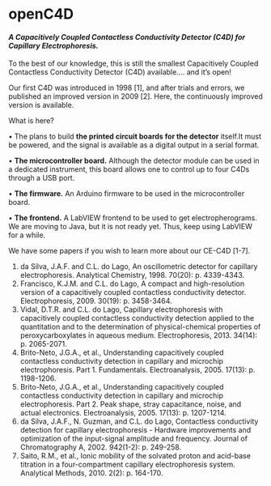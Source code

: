 # openC4D
#### _A Capacitively Coupled Contactless Conductivity Detector (C4D) for Capillary Electrophoresis._

To the best of our knowledge, this is still the smallest Capacitively Coupled Contactless Conductivity Detector (C4D) available…. and it’s open!

Our first C4D was introduced in 1998 [1], and after trials and errors, we published an improved version in 2009 [2]. Here, the continuously improved version is available.

What is here?

•	The plans to build __the printed circuit boards for the detector__ itself.It must be powered, and the signal is available as a digital output in a serial format.

•	__The microcontroller board.__ Although the detector module can be used in a dedicated instrument, this board allows one to control up to four C4Ds through a USB port.


•	__The firmware.__ An Arduino firmware to be used in the microcontroller board.

•	__The frontend.__ A LabVIEW frontend to be used to get electropherograms. We are moving to Java, but it is not ready yet. Thus, keep using LabVIEW for a while.


We have some papers if you wish to learn more about our CE-C4D [1-7].

1.	da Silva, J.A.F. and C.L. do Lago, An oscillometric detector for capillary electrophoresis. Analytical Chemistry, 1998. 70(20): p. 4339-4343.
2.	Francisco, K.J.M. and C.L. do Lago, A compact and high-resolution version of a capacitively coupled contactless conductivity detector. Electrophoresis, 2009. 30(19): p. 3458-3464.
3.	Vidal, D.T.R. and C.L. do Lago, Capillary electrophoresis with capacitively coupled contactless conductivity detection applied to the quantitation and to the determination of physical-chemical properties of peroxycarboxylates in aqueous medium. Electrophoresis, 2013. 34(14): p. 2065-2071.
4.	Brito-Neto, J.G.A., et al., Understanding capacitively coupled contactless conductivity detection in capillary and microchip electrophoresis. Part 1. Fundamentals. Electroanalysis, 2005. 17(13): p. 1198-1206.
5.	Brito-Neto, J.G.A., et al., Understanding capacitively coupled contactless conductivity detection in capillary and microchip electrophoresis. Part 2. Peak shape, stray capacitance, noise, and actual electronics. Electroanalysis, 2005. 17(13): p. 1207-1214.
6.	da Silva, J.A.F., N. Guzman, and C.L. do Lago, Contactless conductivity detection for capillary electrophoresis - Hardware improvements and optimization of the input-signal amplitude and frequency. Journal of Chromatography A, 2002. 942(1-2): p. 249-258.
7.	Saito, R.M., et al., Ionic mobility of the solvated proton and acid-base titration in a four-compartment capillary electrophoresis system. Analytical Methods, 2010. 2(2): p. 164-170.

